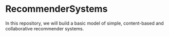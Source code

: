 # RecommenderSystems
In this repository, we will build a basic model of simple, content-based and collaborative recommender systems.
